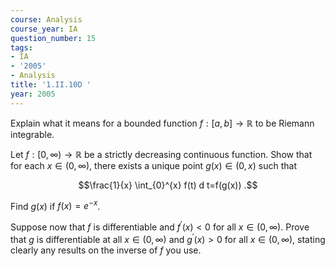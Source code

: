 ```yaml
---
course: Analysis
course_year: IA
question_number: 15
tags:
- IA
- '2005'
- Analysis
title: '1.II.10D '
year: 2005
---
```



Explain what it means for a bounded function $f:[a, b] \rightarrow \mathbb{R}$ to be Riemann integrable.

Let $f:[0, \infty) \rightarrow \mathbb{R}$ be a strictly decreasing continuous function. Show that for each $x \in(0, \infty)$, there exists a unique point $g(x) \in(0, x)$ such that

$$\frac{1}{x} \int_{0}^{x} f(t) d t=f(g(x)) .$$

Find $g(x)$ if $f(x)=e^{-x}$.

Suppose now that $f$ is differentiable and $f^{\prime}(x)<0$ for all $x \in(0, \infty)$. Prove that $g$ is differentiable at all $x \in(0, \infty)$ and $g^{\prime}(x)>0$ for all $x \in(0, \infty)$, stating clearly any results on the inverse of $f$ you use.